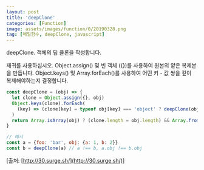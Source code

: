 ```yaml
---
layout: post
title: 'deepClone'
categories: [Function]
image: assets/images/function/0/20190328.png
tag: [매일함수, deepClone, javascript]
---
```


deepClone. 객체의 딥 클론을 작성합니다.

재귀를 사용하십시오. Object.assign() 및 빈 객체 ({})를 사용하여 원본의 얕은 복제본을 만듭니다. Object.keys() 및 Array.forEach()를 사용하여 어떤 키 - 값 쌍을 깊이 복제해야하는지 결정합니다.

```javascript
const deepClone = (obj) => {
  let clone = Object.assign({}, obj)
  Object.keys(clone).forEach(
    (key) => (clone[key] = typeof obj[key] === 'object' ? deepClone(obj[key]) : obj[key]),
  )
  return Array.isArray(obj) ? (clone.length = obj.length) && Array.from(clone) : clone
}

// 예시
const a = {foo: 'bar', obj: {a: 1, b: 2}}
const b = deepClone(a) // a !== b, a.obj !== b.obj
```

[출처: [http://30.surge.sh/](http://30.surge.sh/)]
